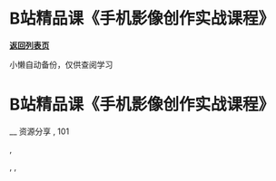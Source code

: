 # B站精品课《手机影像创作实战课程》

[**返回列表页**](/gzh/懒人手册)

小懒自动备份，仅供查阅学习

# B站精品课《手机影像创作实战课程》

__ 资源分享 , 101

,

, ,

